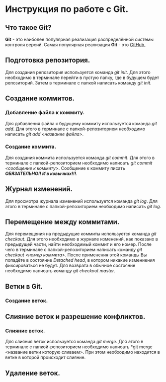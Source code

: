 # Инструкция по работе с Git.

## Что такое Git?

**Git** - это наиболее популярная реализация распределённой системы контроля версий. Самая популярная реализация **Git** - это [GitHub.](https://github.com/)

## Подготовка репозитория.
Для создания репозитория используется команда *git init*. Для этого необходимо в терминале перейти в пустую папку, где в будущем будет репозиторий. Затем в терминале с папкой написать команду *git init*. 

## Создание коммитов.

### Добавление файла к коммиту.
Для добавления файла к будущему коммиту используется команда *git add*. Для этого в терминале с папкой-репозиторием необходимо написать *git add <название файла>*.

### Создание коммита.
Для создания коммита используется команда *git commit*. Для этого в терминале с папкой-репозиторием необходимо написать *git commit <сообщение к коммиту>*. Сообщение к коммиту писать ***ОБЯЗАТЕЛЬНО!! И в ковычках!!!***. 

## Журнал изменений.
Для просмотра журнала изменений используется команда *git log*. Для этого в терминале с папкой-репозиторием необходимо написать *git log*.

## Перемещение между коммитами.
Для перемещения на предыдущие коммиты используется команда *git checkout*. Для этого необходимо в журнале изменений, как показано в предыдущей части, найти необходимый коммит и его номер. После чего в терминале с папкой-репозиторием написать команду *git checkout <номер коммита>*.
После применения этой команды Вы попадёте в состояние *Detached head*, в котором никакие измениения фиксироваться не будут. Для возврата в обычное состояние необходимо написать команду *git checkout master*.

## Ветки в Git.

### Создание веток.

## Слияние веток и разрешение конфликтов.

### Слияние веток.
Для слияния веток используется команда *git merge*. Для этого в терминале с папкой-репозиторием необходимо написать *git merge <название ветки которую сливаем>. При этом необходимо находится в ветке в которой происходит слияние.

## Удаление веток.
